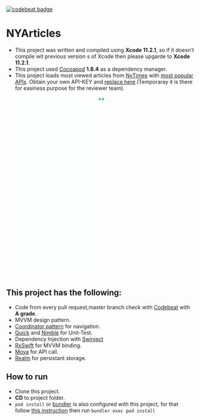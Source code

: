 [![codebeat badge](https://codebeat.co/badges/a2daf8ab-0a7a-427a-a18d-fb490aec1017)](https://codebeat.co/projects/github-com-sadmansamee-nybestarticles-master)

# NYArticles
 
* This project was written and compiled using **Xcode 11.2.1**, so if it doesn’t compile wit previous version s of Xcode then please upgarde to **Xcode 11.2.1**.
* This project used [Cocoapod](https://cocoapods.org/) **1.8.4** as a dependency manager.
* This project loads most viewed articles from [NyTimes](https://developer.nytimes.com/) with [most popular APIs](https://developer.nytimes.com/docs/most-popular-product/1/overview). Obtain your own API-KEY and [replace here](https://github.com/Sadmansamee/NyBestArticles/blob/master/NyBestArticles/Shared/Constant/K%2BCredential.swift).(Temporaray it is there for easiness purpose for the reviewer team).

![](demo.gif)


## This project has the following:
* Code from every pull request,master branch check with [Codebeat](https://codebeat.co/) with **A grade**. 
* MVVM design pattern.
* [Coordinator pattern](https://www.raywenderlich.com/158-coordinator-tutorial-for-ios-getting-started) for navigation.
* [Quick](https://github.com/Quick/Quick) and [Nimble](https://github.com/Quick/Nimble) for Unit-Test.
* Dependency Injection with [Swinject](https://github.com/Swinject/Swinject)
* [RxSwift](https://github.com/ReactiveX/RxSwift) for MVVM binding.
* [Moya](https://github.com/Moya/Moya) for API call.
* [Realm](https://realm.io/) for persistant storage.


## How to run
* Clone this project.
* **CD** to project folder.
* ```pod install``` or [bundler](https://bundler.io/) is also configured with this project, for that follow [this instruction](https://mikebuss.com/2017/01/21/dependencies-crash-course/) then run ```bundler exec pod install```

